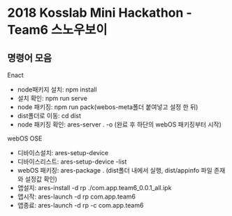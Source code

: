 # 2018 Kosslab Mini Hackathon - Team6 스노우보이

## 명령어 모음

Enact
- node패키지 설치: npm install
- 설치 확인: npm run serve
- node 패키징: npm run pack(webos-meta폴더 붙여넣고 설정 한 뒤)
- dist폴더로 이동: cd dist
- node 패키징 확인: ares-server . -o (완료 후 하단의 webOS 패키징부터 시작)

webOS OSE
- 디바이스설치: ares-setup-device
- 디바이스리스트: ares-setup-device -list
- webOS 패키징: ares-package . (dist폴더 내에서 실행, dist/appinfo 파일 존재와 설정값 확인)
- 앱설지: ares-install -d rp ./com.app.team6_0.0.1_all.ipk
- 앱시작: ares-launch -d rp com.app.team6
- 앱종료: ares-launch -d rp -c com.app.team6
